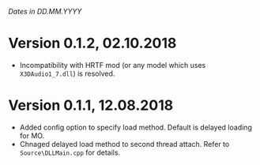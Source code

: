 *Dates in DD.MM.YYYY*

# Version 0.1.2, 02.10.2018
- Incompatibility with HRTF mod (or any model which uses `X3DAudio1_7.dll`) is resolved.

# Version 0.1.1, 12.08.2018
- Added config option to specify load method. Default is delayed loading for MO.
- Chnaged delayed load method to second thread attach. Refer to `Source\DLLMain.cpp` for details.
